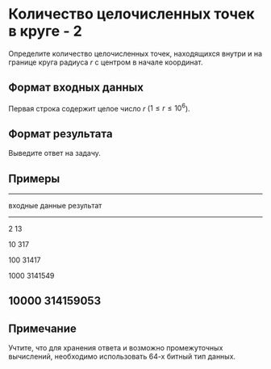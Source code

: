 # Количество целочисленных точек в круге - 2

Определите количество целочисленных точек, находящихся внутри и на границе круга радиуса $r$
с центром в начале координат. 

## Формат входных данных

Первая строка содержит целое число $r$ ($1 \leqslant r \leqslant 10^6$).

## Формат результата

Выведите ответ на задачу.

## Примеры

------------------------------
входные данные  результат
--------------  --------------
2               13

10              317

100             31417

1000            3141549

10000           314159053
------------------------------

## Примечание
                                                                        
Учтите, что для хранения ответа и возможно промежуточных вычислений, необходимо
использовать 64-х битный тип данных.
